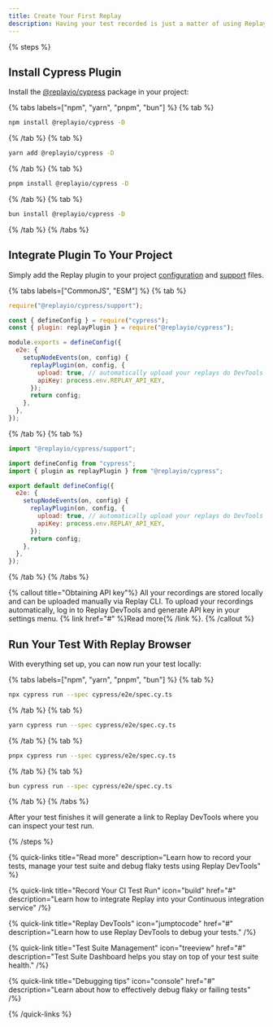 ```yaml
---
title: Create Your First Replay
description: Having your test recorded is just a matter of using Replay Browser instead of the default Electron during your test run. This doc shows how you can record your first test in two minutes
---
```

{% steps %}

## Install Cypress Plugin
Install the [@replayio/cypress](https://www.npmjs.com/package/@replayio/cypress) package in your project:

{% tabs labels=["npm", "yarn", "pnpm", "bun"] %}
{% tab %}
```sh
npm install @replayio/cypress -D
```
{% /tab %}
{% tab %}
```sh
yarn add @replayio/cypress -D
```
{% /tab %}
{% tab %}
```sh
pnpm install @replayio/cypress -D
```
{% /tab %}
{% tab %}
```sh
bun install @replayio/cypress -D
```
{% /tab %}
{% /tabs %}

## Integrate Plugin To Your Project
Simply add the Replay plugin to your project [configuration](https://docs.cypress.io/guides/references/configuration) and [support](https://docs.cypress.io/guides/core-concepts/writing-and-organizing-tests#Support-file) files.

{% tabs labels=["CommonJS", "ESM"] %}
{% tab %}

```js {% fileName="cypress/support/e2e.js" %}
require("@replayio/cypress/support");
```

```js {% lineNumbers=true fileName="cypress.config.js" highlight=[2,"7-11"] %}
const { defineConfig } = require("cypress");
const { plugin: replayPlugin } = require("@replayio/cypress");

module.exports = defineConfig({
  e2e: {
    setupNodeEvents(on, config) {
      replayPlugin(on, config, {
        upload: true, // automatically upload your replays do DevTools
        apiKey: process.env.REPLAY_API_KEY,
      });
      return config;
    },
  },
});
```

{% /tab %}
{% tab %}

```js {% fileName="cypress/support/e2e.ts" %}
import "@replayio/cypress/support";
```

```js {% lineNumbers=true fileName="cypress.config.ts" highlight=[2,"7-11"] %}
import defineConfig from "cypress";
import { plugin as replayPlugin } from "@replayio/cypress";

export default defineConfig({
  e2e: {
    setupNodeEvents(on, config) {
      replayPlugin(on, config, {
        upload: true, // automatically upload your replays do DevTools
        apiKey: process.env.REPLAY_API_KEY,
      });
      return config;
    },
  },
});
```

{% /tab %}
{% /tabs %}

{% callout title="Obtaining API key"%}
All your recordings are stored locally and can be uploaded manually via Replay CLI. To upload your recordings automatically, log in to Replay DevTools and generate API key in your settings menu. {% link href="#" %}Read more{% /link %}.
{% /callout %}

## Run Your Test With Replay Browser
With everything set up, you can now run your test locally:

{% tabs labels=["npm", "yarn", "pnpm", "bun"] %}
{% tab %}
```sh
npx cypress run --spec cypress/e2e/spec.cy.ts
```
{% /tab %}
{% tab %}
```sh
yarn cypress run --spec cypress/e2e/spec.cy.ts
```
{% /tab %}
{% tab %}
```sh
pnpx cypress run --spec cypress/e2e/spec.cy.ts
```
{% /tab %}
{% tab %}
```sh
bun cypress run --spec cypress/e2e/spec.cy.ts
```
{% /tab %}
{% /tabs %}

After your test finishes it will generate a link to Replay DevTools where you can inspect your test run.

<!-- todo: add video -->

{% /steps %}


{% quick-links title="Read more" description="Learn how to record your tests, manage your test suite and debug flaky tests using Replay DevTools" %}

{% quick-link 
  title="Record Your CI Test Run" 
  icon="build" 
  href="#" 
  description="Learn how to integrate Replay into your Continuous integration service" 
/%}


{% quick-link 
  title="Replay DevTools" 
  icon="jumptocode" 
  href="#" 
  description="Learn how to use Replay DevTools to debug your tests." 
/%}


{% quick-link 
  title="Test Suite Management" 
  icon="treeview" 
  href="#" 
  description="Test Suite Dashboard helps you stay on top of your test suite health." 
/%}

{% quick-link 
  title="Debugging tips" 
  icon="console" 
  href="#" 
  description="Learn about how to effectively debug flaky or failing tests" 
/%}


{% /quick-links %}

